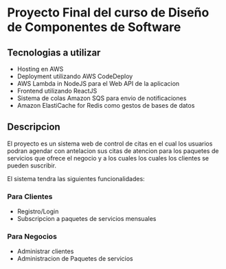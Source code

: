 # Proyecto Final del curso de Diseño de Componentes de Software

## Tecnologias a utilizar
- Hosting en AWS
- Deployment utilizando AWS CodeDeploy
- AWS Lambda in NodeJS para el Web API de la aplicacion
- Frontend utilizando ReactJS
- Sistema de colas Amazon SQS para envio de notificaciones
- Amazon ElastiCache for Redis como gestos de bases de datos

## Descripcion
El proyecto es un sistema web de control de citas en el cual los usuarios podran agendar con antelacion sus citas de atencion para los paquetes de servicios que ofrece el negocio y a los cuales los cuales los clientes se pueden suscribir.

El sistema tendra las siguientes funcionalidades:

### Para Clientes 
- Registro/Login
- Subscripcion a paquetes de servicios mensuales

### Para Negocios
- Administrar clientes
- Administracion de Paquetes de servicios
